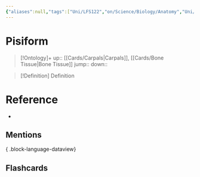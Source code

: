 ```yaml
---
{"aliases":null,"tags":["Uni/LFS122","on/Science/Biology/Anatomy","Uni/OMT1"],"dg-publish":true,"permalink":"/cards/pisiform/","dgPassFrontmatter":true}
---
```


# Pisiform

> [!Ontology]+
> up:: [[Cards/Carpals\|Carpals]], [[Cards/Bone Tissue\|Bone Tissue]]
> jump::
> down:: 

> [!Definition] Definition

# Reference

- 

## Mentions


{ .block-language-dataview}

## Flashcards